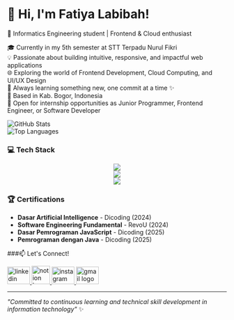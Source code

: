 # 👋 Hi, I'm Fatiya Labibah!

🌸 Informatics Engineering student | Frontend & Cloud enthusiast

🎓 Currently in my 5th semester at STT Terpadu Nurul Fikri  
💡 Passionate about building intuitive, responsive, and impactful web applications  
🌐 Exploring the world of Frontend Development, Cloud Computing, and UI/UX Design  
🧠 Always learning something new, one commit at a time ✨  
📍 Based in Kab. Bogor, Indonesia  
💼 Open for internship opportunities as Junior Programmer, Frontend Engineer, or Software Developer<br/>

<!-- GitHub stats -->
![GitHub Stats](https://github-readme-stats.vercel.app/api?username=fatiya17&theme=rose_pine&hide_border=false&include_all_commits=true&count_private=true)<br/>
![Top Languages](https://github-readme-stats.vercel.app/api/top-langs/?username=fatiya17&theme=rose_pine&hide_border=false&include_all_commits=true&count_private=true&layout=compact)

### 💻 Tech Stack

<p align="center">
  <a href="https://skillicons.dev">
    <img src="https://skillicons.dev/icons?i=html,css,js,ts,php,java,python" />
    <br/>
    <img src="https://skillicons.dev/icons?i=react,laravel,nodejs,express,tailwind,figma" />
    <br/>
    <img src="https://skillicons.dev/icons?i=mysql,supabase,azure,git,github,vscode" />
  </a>
</p>

### 🏆 Certifications

- **Dasar Artificial Intelligence** - Dicoding (2024)
- **Software Engineering Fundamental** - RevoU (2024)
- **Dasar Pemrograman JavaScript** - Dicoding (2025)
- **Pemrograman dengan Java** - Dicoding (2025)

###📫 Let's Connect!

<p align="left">
  <a href="https://www.linkedin.com/in/fatiya-labibah" target="_blank">
    <img src="https://raw.githubusercontent.com/maurodesouza/profile-readme-generator/master/src/assets/icons/social/linkedin/default.svg" width="52" height="40" alt="linkedin logo" />
  </a>
  <a href="https://www.notion.so/fatiya-labibah" target="_blank">
    <img src="https://upload.wikimedia.org/wikipedia/commons/e/e9/Notion-logo.svg" width="42" height="42" alt="notion logo" />
  </a>
  <a href="https://www.instagram.com/dambelsbru_/" target="_blank">
    <img src="https://raw.githubusercontent.com/maurodesouza/profile-readme-generator/master/src/assets/icons/social/instagram/default.svg" width="52" height="40" alt="instagram logo" />
  </a>
  <a href="mailto:fatiyalabibah17@gmail.com" target="_blank">
    <img src="https://raw.githubusercontent.com/maurodesouza/profile-readme-generator/master/src/assets/icons/social/gmail/default.svg" width="52" height="40" alt="gmail logo" />
  </a>
</p>

---

*"Committed to continuous learning and technical skill development in information technology"* ✨
